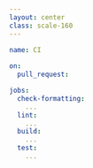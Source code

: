 ```yaml
---
layout: center
class: scale-160
---
```


```yml
name: CI
                                          
on:
  pull_request:

jobs:
  check-formatting:
    ...
  lint:
    ...
  build:
    ...
  test:
    ...
```

<!-- 
jobs:
- independent

-->